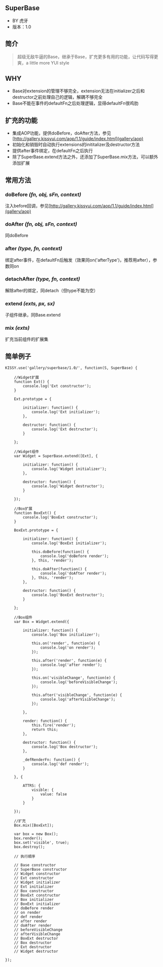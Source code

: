 ## SuperBase

- BY 虎牙
- 版本：1.0

## 简介

> 超级无敌牛逼的Base，继承于Base，扩充更多有用的功能，让代码写得更爽，a little more YUI style

## WHY

* Base对extension的管理不够完全，extension无法在initializer之后和destructor之前处理自己的逻辑，解耦不够完全
* Base不能在事件的defaultFn之后处理逻辑，显得defaultFn很鸡肋

## 扩充的功能

* 集成AOP功能，提供doBefore，doAfter方法，参见[http://gallery.kissyui.com/aop/1.1/guide/index.html](gallery/aop)
* 初始化和销毁时自动执行extensions的inititalizer及destructor方法
* 提供after事件绑定，在defaultFn之后执行
* 除了SuperBase.extend方法之外，还添加了SuperBase.mix方法，可以额外添加扩展

## 常用方法

### doBefore _(fn, obj, sFn, context)_

注入before回调，参见[http://gallery.kissyui.com/aop/1.1/guide/index.html](gallery/aop)

### doAfter _(fn, obj, sFn, context)_

同doBefore

### after _(type, fn, context)_

绑定after事件，在defaultFn后触发（效果同on('afterType')，推荐用after），参数同on

### detachAfter _(type, fn, context)_

解除after的绑定，同detach（但type不能为空）

### extend _(exts, px, sx)_

子组件继承，同Base.extend

### mix _(exts)_

扩充当前组件的扩展集

## 简单例子

    KISSY.use('gallery/superbase/1.0/', function(S, SuperBase) {
        
        //Widget扩展
        function Ext() {
            console.log('Ext constructor');
        }
        
        Ext.prototype = {
            
            initializer: function() {
                console.log('Ext initializer');
            },
            
            destructor: function() {
                console.log('Ext destructor');
            }
            
        };
        
        //Widget组件
        var Widget = SuperBase.extend([Ext], {
            
            initializer: function() {
                console.log('Widget initializer');
            },
            
            destructor: function() {
                console.log('Widget destructor');
            }
            
        });
        
        //Box扩展
        function BoxExt() {
            console.log('BoxExt constructor');
        }
        
        BoxExt.prototype = {
            
            initializer: function() {
                console.log('BoxExt initializer');
                
                this.doBefore(function() {
                    console.log('doBefore render');
                }, this, 'render');
                
                this.doAfter(function() {
                    console.log('doAfter render');
                }, this, 'render');
            },
            
            destructor: function() {
                console.log('BoxExt destructor');
            }
            
        };
        
        //Box组件
        var Box = Widget.extend({
            
            initializer: function() {
                console.log('Box initializer');
                
                this.on('render', function(e) {
                    console.log('on render'); 
                });
                
                this.after('render', function(e) {
                    console.log('after render');
                });
                
                this.on('visibleChange', function(e) {
                    console.log('beforeVisibleChange');
                });
                
                this.after('visibleChange', function(e) {
                    console.log('afterVisibleChange');
                });
                
            },
            
            render: function() {
                this.fire('render'); 
                return this; 
            },
            
            destructor: function() {
                console.log('Box destructor');
            },
            
            _defRenderFn: function() {
                console.log('def render');
            }
            
        }, {
        
            ATTRS: {
                visible: {
                    value: false
                }
            }
        
        });
        
        //扩充
        Box.mix([BoxExt]);
        
        var box = new Box();
        box.render();
        box.set('visible', true);
        box.destroy();
        
        // 执行顺序
        
        // Base constructor
        // SuperBase constructor
        // Widget constructor
        // Ext constructor
        // Widget initializer
        // Ext initializer
        // Box constructor
        // BoxExt constructor
        // Box initializer
        // BoxExt initializer
        // doBefore render
        // on render
        // def render
        // after render
        // doAfter render
        // beforeVisibleChange
        // afterVisibleChange
        // BoxExt destructor
        // Box destructor
        // Ext destructor
        // Widget destructor
        
    });
